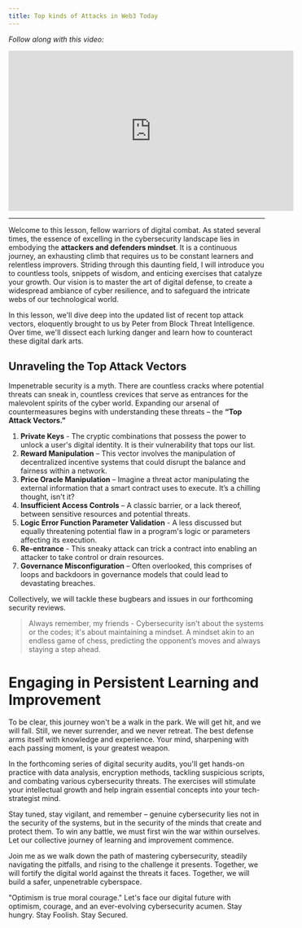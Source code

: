 ```yaml
---
title: Top kinds of Attacks in Web3 Today
---
```


_Follow along with this video:_

<iframe width="560" height="315" src="https://www.youtube.com/embed/MUMRXR4GEfA?si=9Y5Mqcal73sLkTIg" title="YouTube video player" frameborder="0" allow="accelerometer; autoplay; clipboard-write; encrypted-media; gyroscope; picture-in-picture; web-share" allowfullscreen></iframe>

---

Welcome to this lesson, fellow warriors of digital combat. As stated several times, the essence of excelling in the cybersecurity landscape lies in embodying the **attackers and defenders mindset**. It is a continuous journey, an exhausting climb that requires us to be constant learners and relentless improvers. Striding through this daunting field, I will introduce you to countless tools, snippets of wisdom, and enticing exercises that catalyze your growth. Our vision is to master the art of digital defense, to create a widespread ambiance of cyber resilience, and to safeguard the intricate webs of our technological world.

In this lesson, we'll dive deep into the updated list of recent top attack vectors, eloquently brought to us by Peter from Block Threat Intelligence. Over time, we'll dissect each lurking danger and learn how to counteract these digital dark arts.

## Unraveling the Top Attack Vectors

Impenetrable security is a myth. There are countless cracks where potential threats can sneak in, countless crevices that serve as entrances for the malevolent spirits of the cyber world. Expanding our arsenal of countermeasures begins with understanding these threats – the **“Top Attack Vectors.”**

1. **Private Keys** - The cryptic combinations that possess the power to unlock a user's digital identity. It is their vulnerability that tops our list.
2. **Reward Manipulation** – This vector involves the manipulation of decentralized incentive systems that could disrupt the balance and fairness within a network.
3. **Price Oracle Manipulation** – Imagine a threat actor manipulating the external information that a smart contract uses to execute. It’s a chilling thought, isn't it?
4. **Insufficient Access Controls** – A classic barrier, or a lack thereof, between sensitive resources and potential threats.
5. **Logic Error Function Parameter Validation** - A less discussed but equally threatening potential flaw in a program's logic or parameters affecting its execution.
6. **Re-entrance** - This sneaky attack can trick a contract into enabling an attacker to take control or drain resources.
7. **Governance Misconfiguration** – Often overlooked, this comprises of loops and backdoors in governance models that could lead to devastating breaches.

Collectively, we will tackle these bugbears and issues in our forthcoming security reviews.

> Always remember, my friends - Cybersecurity isn't about the systems or the codes; it's about maintaining a mindset. A mindset akin to an endless game of chess, predicting the opponent’s moves and always staying a step ahead.

# Engaging in Persistent Learning and Improvement

To be clear, this journey won't be a walk in the park. We will get hit, and we will fall. Still, we never surrender, and we never retreat. The best defense arms itself with knowledge and experience. Your mind, sharpening with each passing moment, is your greatest weapon.

In the forthcoming series of digital security audits, you'll get hands-on practice with data analysis, encryption methods, tackling suspicious scripts, and combating various cybersecurity threats. The exercises will stimulate your intellectual growth and help ingrain essential concepts into your tech-strategist mind.

Stay tuned, stay vigilant, and remember – genuine cybersecurity lies not in the security of the systems, but in the security of the minds that create and protect them. To win any battle, we must first win the war within ourselves. Let our collective journey of learning and improvement commence.

Join me as we walk down the path of mastering cybersecurity, steadily navigating the pitfalls, and rising to the challenge it presents. Together, we will fortify the digital world against the threats it faces. Together, we will build a safer, unpenetrable cyberspace.

"Optimism is true moral courage." Let's face our digital future with optimism, courage, and an ever-evolving cybersecurity acumen. Stay hungry. Stay Foolish. Stay Secured.
